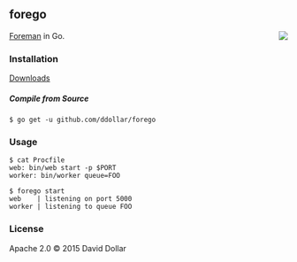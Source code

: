## forego

<a href="https://circleci.com/gh/ddollar/forego">
  <img align="right" src="https://circleci.com/gh/ddollar/forego.svg?style=svg">
</a>

[Foreman](https://github.com/ddollar/foreman) in Go.

### Installation

[Downloads](https://dl.equinox.io/ddollar/forego/stable)

##### Compile from Source

    $ go get -u github.com/ddollar/forego

### Usage

    $ cat Procfile
    web: bin/web start -p $PORT
    worker: bin/worker queue=FOO

    $ forego start
    web    | listening on port 5000
    worker | listening to queue FOO

### License

Apache 2.0 &copy; 2015 David Dollar
